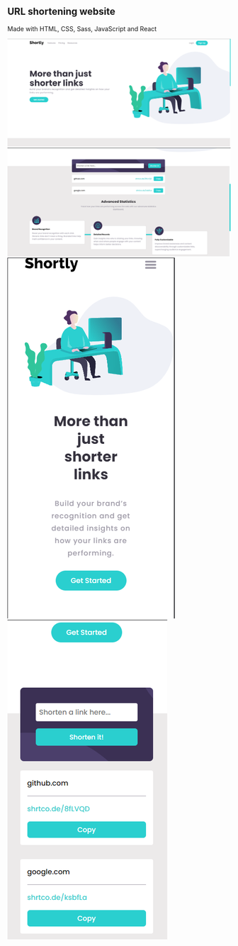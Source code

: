 ## URL shortening website

Made with HTML, CSS, Sass, JavaScript and React

![Screenshot1](./src/assets/Screenshots/Screenshot_1.png)
![Screenshot2](./src/assets/Screenshots/Screenshot_2.png)
![Screenshot1-mobile](./src/assets/Screenshots/Screenshot_1-mobile.png)
![Screenshot2-mobile](./src/assets/Screenshots/Screenshot_2-mobile.png)
